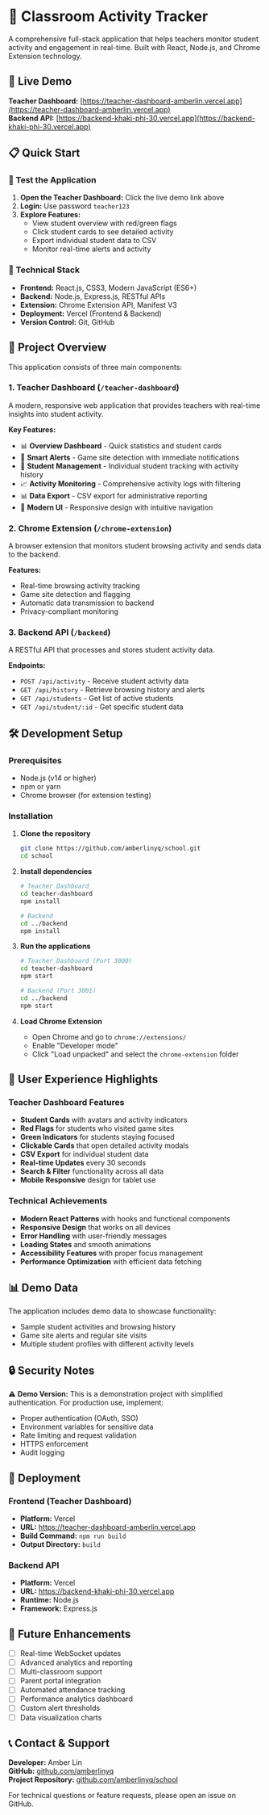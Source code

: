 # 🏫 Classroom Activity Tracker

A comprehensive full-stack application that helps teachers monitor student activity and engagement in real-time. Built with React, Node.js, and Chrome Extension technology.

## 🚀 Live Demo

**Teacher Dashboard:** [https://teacher-dashboard-amberlin.vercel.app](https://teacher-dashboard-amberlin.vercel.app)  
**Backend API:** [https://backend-khaki-phi-30.vercel.app](https://backend-khaki-phi-30.vercel.app)

## 📋 Quick Start

### 🎯 Test the Application

1. **Open the Teacher Dashboard:** Click the live demo link above
2. **Login:** Use password `teacher123`
3. **Explore Features:**
   - View student overview with red/green flags
   - Click student cards to see detailed activity
   - Export individual student data to CSV
   - Monitor real-time alerts and activity

### 🔧 Technical Stack

- **Frontend:** React.js, CSS3, Modern JavaScript (ES6+)
- **Backend:** Node.js, Express.js, RESTful APIs
- **Extension:** Chrome Extension API, Manifest V3
- **Deployment:** Vercel (Frontend & Backend)
- **Version Control:** Git, GitHub

## 🎯 Project Overview

This application consists of three main components:

### 1. **Teacher Dashboard** (`/teacher-dashboard`)
A modern, responsive web application that provides teachers with real-time insights into student activity.

**Key Features:**
- 📊 **Overview Dashboard** - Quick statistics and student cards
- 🚨 **Smart Alerts** - Game site detection with immediate notifications
- 👥 **Student Management** - Individual student tracking with activity history
- 📈 **Activity Monitoring** - Comprehensive activity logs with filtering
- 📊 **Data Export** - CSV export for administrative reporting
- 🎨 **Modern UI** - Responsive design with intuitive navigation

### 2. **Chrome Extension** (`/chrome-extension`)
A browser extension that monitors student browsing activity and sends data to the backend.

**Features:**
- Real-time browsing activity tracking
- Game site detection and flagging
- Automatic data transmission to backend
- Privacy-compliant monitoring

### 3. **Backend API** (`/backend`)
A RESTful API that processes and stores student activity data.

**Endpoints:**
- `POST /api/activity` - Receive student activity data
- `GET /api/history` - Retrieve browsing history and alerts
- `GET /api/students` - Get list of active students
- `GET /api/student/:id` - Get specific student data

## 🛠️ Development Setup

### Prerequisites
- Node.js (v14 or higher)
- npm or yarn
- Chrome browser (for extension testing)

### Installation

1. **Clone the repository**
   ```bash
   git clone https://github.com/amberlinyq/school.git
   cd school
   ```

2. **Install dependencies**
   ```bash
   # Teacher Dashboard
   cd teacher-dashboard
   npm install
   
   # Backend
   cd ../backend
   npm install
   ```

3. **Run the applications**
   ```bash
   # Teacher Dashboard (Port 3000)
   cd teacher-dashboard
   npm start
   
   # Backend (Port 3001)
   cd ../backend
   npm start
   ```

4. **Load Chrome Extension**
   - Open Chrome and go to `chrome://extensions/`
   - Enable "Developer mode"
   - Click "Load unpacked" and select the `chrome-extension` folder

## 🎨 User Experience Highlights

### Teacher Dashboard Features
- **Student Cards** with avatars and activity indicators
- **Red Flags** for students who visited game sites
- **Green Indicators** for students staying focused
- **Clickable Cards** that open detailed activity modals
- **CSV Export** for individual student data
- **Real-time Updates** every 30 seconds
- **Search & Filter** functionality across all data
- **Mobile Responsive** design for tablet use

### Technical Achievements
- **Modern React Patterns** with hooks and functional components
- **Responsive Design** that works on all devices
- **Error Handling** with user-friendly messages
- **Loading States** and smooth animations
- **Accessibility Features** with proper focus management
- **Performance Optimization** with efficient data fetching

## 📊 Demo Data

The application includes demo data to showcase functionality:
- Sample student activities and browsing history
- Game site alerts and regular site visits
- Multiple student profiles with different activity levels

## 🔒 Security Notes

⚠️ **Demo Version:** This is a demonstration project with simplified authentication. For production use, implement:
- Proper authentication (OAuth, SSO)
- Environment variables for sensitive data
- Rate limiting and request validation
- HTTPS enforcement
- Audit logging

## 🚀 Deployment

### Frontend (Teacher Dashboard)
- **Platform:** Vercel
- **URL:** https://teacher-dashboard-amberlin.vercel.app
- **Build Command:** `npm run build`
- **Output Directory:** `build`

### Backend API
- **Platform:** Vercel
- **URL:** https://backend-khaki-phi-30.vercel.app
- **Runtime:** Node.js
- **Framework:** Express.js

## 🎯 Future Enhancements

- [ ] Real-time WebSocket updates
- [ ] Advanced analytics and reporting
- [ ] Multi-classroom support
- [ ] Parent portal integration
- [ ] Automated attendance tracking
- [ ] Performance analytics dashboard
- [ ] Custom alert thresholds
- [ ] Data visualization charts

## 📞 Contact & Support

**Developer:** Amber Lin  
**GitHub:** [github.com/amberlinyq](https://github.com/amberlinyq)  
**Project Repository:** [github.com/amberlinyq/school](https://github.com/amberlinyq/school)

For technical questions or feature requests, please open an issue on GitHub.
